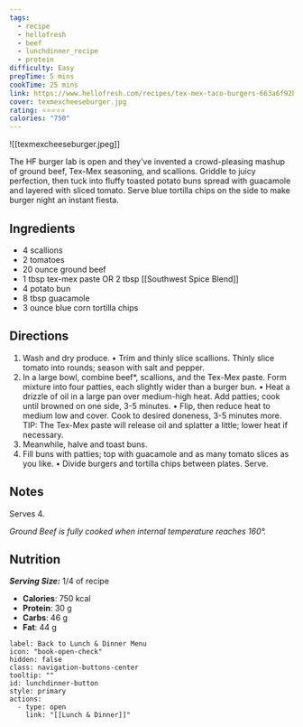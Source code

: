 ```yaml
---
tags:
  - recipe
  - hellofresh
  - beef
  - lunchdinner_recipe
  - protein
difficulty: Easy
prepTime: 5 mins
cookTime: 25 mins
link: https://www.hellofresh.com/recipes/tex-mex-taco-burgers-663a6f92be3ee05a950c3897
cover: texmexcheeseburger.jpg
rating: ⭐️⭐️⭐️⭐️⭐️
calories: "750"
---
```


![[texmexcheeseburger.jpeg]]

The HF burger lab is open and they’ve invented a crowd-pleasing mashup of ground beef, Tex-Mex seasoning, and scallions. Griddle to juicy perfection, then tuck into fluffy toasted potato buns spread with guacamole and layered with sliced tomato. Serve blue tortilla chips on the side to make burger night an instant fiesta.

## Ingredients
- 4 scallions
- 2 tomatoes
- 20 ounce ground beef
- 1 tbsp tex-mex paste OR 2 tbsp [[Southwest Spice Blend]]
- 4 potato bun
- 8 tbsp guacamole
- 3 ounce blue corn tortilla chips


## Directions
1. Wash and dry produce. • Trim and thinly slice scallions. Thinly slice tomato into rounds; season with salt and pepper.
2. In a large bowl, combine beef*, scallions, and the Tex-Mex paste. Form mixture into four patties, each slightly wider than a burger bun. • Heat a drizzle of oil in a large pan over medium-high heat. Add patties; cook until browned on one side, 3-5 minutes. • Flip, then reduce heat to medium low and cover. Cook to desired doneness, 3-5 minutes more. TIP: The Tex-Mex paste will release oil and splatter a little; lower heat if necessary.
3. Meanwhile, halve and toast buns.
4. Fill buns with patties; top with guacamole and as many tomato slices as you like. • Divide burgers and tortilla chips between plates. Serve.

## Notes
Serves 4.

*Ground Beef is fully cooked when internal temperature reaches 160°.*

## Nutrition
***Serving Size:*** 1/4 of recipe
- **Calories**: 750 kcal
- **Protein**: 30 g
- **Carbs**: 46 g
- **Fat**: 44 g


```meta-bind-button
label: Back to Lunch & Dinner Menu
icon: "book-open-check"
hidden: false
class: navigation-buttons-center
tooltip: ""
id: lunchdinner-button
style: primary
actions:
  - type: open
    link: "[[Lunch & Dinner]]"

```
 
